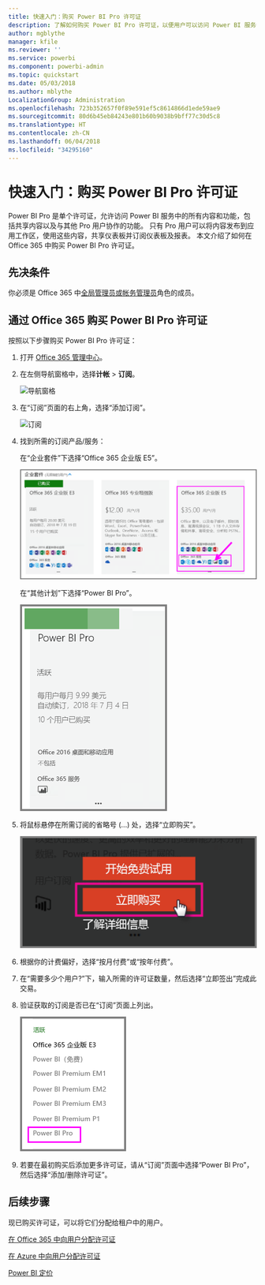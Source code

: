 ```yaml
---
title: 快速入门：购买 Power BI Pro 许可证
description: 了解如何购买 Power BI Pro 许可证，以便用户可以访问 Power BI 服务中的所有内容和功能。
author: mgblythe
manager: kfile
ms.reviewer: ''
ms.service: powerbi
ms.component: powerbi-admin
ms.topic: quickstart
ms.date: 05/03/2018
ms.author: mblythe
LocalizationGroup: Administration
ms.openlocfilehash: 723b352657f0f89e591ef5c8614866d1ede59ae9
ms.sourcegitcommit: 80d6b45eb84243e801b60b9038b9bff77c30d5c8
ms.translationtype: HT
ms.contentlocale: zh-CN
ms.lasthandoff: 06/04/2018
ms.locfileid: "34295160"
---
```

# <a name="quickstart-purchase-power-bi-pro-licenses"></a>快速入门：购买 Power BI Pro 许可证

Power BI Pro 是单个许可证，允许访问 Power BI 服务中的所有内容和功能，包括共享内容以及与其他 Pro 用户协作的功能。 只有 Pro 用户可以将内容发布到应用工作区，使用这些内容，共享仪表板并订阅仪表板及报表。 本文介绍了如何在 Office 365 中购买 Power BI Pro 许可证。


## <a name="prerequisites"></a>先决条件

你必须是 Office 365 中[全局管理员或帐务管理员](https://support.office.com/article/about-office-365-admin-roles-da585eea-f576-4f55-a1e0-87090b6aaa9d?ui=en-US&rs=en-US&ad=US)角色的成员。 


## <a name="purchase-power-bi-pro-licenses-through-office-365"></a>通过 Office 365 购买 Power BI Pro 许可证

按照以下步骤购买 Power BI Pro 许可证：

1. 打开 [Office 365 管理中心](https://portal.office.com/adminportal/home#/homepage)。

2. 在左侧导航窗格中，选择**计帐**  >  **订阅**。

    ![导航窗格](media/service-admin-purchasing-power-bi-pro/service-purchasing-power-bi-pro/service-purchasing-power-bi-pro-01.png)

3. 在“订阅”页面的右上角，选择“添加订阅”。

    ![订阅](media/service-admin-purchasing-power-bi-pro/service-purchasing-power-bi-pro/service-purchasing-power-bi-pro-02.png)

4. 找到所需的订阅产品/服务：

    在“企业套件”下选择“Office 365 企业版 E5”。

    ![Office E5 订阅](media/service-admin-purchasing-power-bi-pro/service-purchasing-power-bi-pro/service-purchasing-power-bi-pro-03.png)

    在“其他计划”下选择“Power BI Pro”。

    ![Power BI 订阅](media/service-admin-purchasing-power-bi-pro/service-purchasing-power-bi-pro/service-purchasing-power-bi-pro-04.png)

5. 将鼠标悬停在所需订阅的省略号 (...) 处，选择“立即购买”。

    ![立即购买](media/service-admin-purchasing-power-bi-pro/service-purchasing-power-bi-pro/service-purchasing-power-bi-pro-05.png)

6. 根据你的计费偏好，选择“按月付费”或“按年付费”。

7. 在“需要多少个用户?”下，输入所需的许可证数量，然后选择“立即签出”完成此交易。

8. 验证获取的订阅是否已在“订阅”页面上列出。

   ![获取的订阅](media/service-admin-purchasing-power-bi-pro/service-purchasing-power-bi-pro/service-purchasing-power-bi-pro-06.png)

9. 若要在最初购买后添加更多许可证，请从“订阅”页面中选择“Power BI Pro”，然后选择“添加/删除许可证”。


## <a name="next-steps"></a>后续步骤

现已购买许可证，可以将它们分配给租户中的用户。

[在 Office 365 中向用户分配许可证](service-admin-assigning-power-bi-pro-licenses.md)

[在 Azure 中向用户分配许可证](service-admin-assigning-power-bi-pro-licenses-azure.md)

[Power BI 定价](https://powerbi.microsoft.com/en-us/pricing/)
